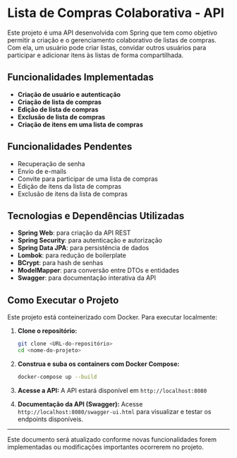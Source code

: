 # Lista de Compras Colaborativa - API

Este projeto é uma API desenvolvida com Spring que tem como objetivo permitir a criação e o gerenciamento colaborativo de listas de compras. Com ela, um usuário pode criar listas, convidar outros usuários para participar e adicionar itens às listas de forma compartilhada.

## Funcionalidades Implementadas

* **Criação de usuário e autenticação**
* **Criação de lista de compras**
* **Edição de lista de compras**
* **Exclusão de lista de compras**
* **Criação de itens em uma lista de compras**

## Funcionalidades Pendentes

* Recuperação de senha
* Envio de e-mails
* Convite para participar de uma lista de compras
* Edição de itens da lista de compras
* Exclusão de itens da lista de compras

## Tecnologias e Dependências Utilizadas

* **Spring Web**: para criação da API REST
* **Spring Security**: para autenticação e autorização
* **Spring Data JPA**: para persistência de dados
* **Lombok**: para redução de boilerplate
* **BCrypt**: para hash de senhas
* **ModelMapper**: para conversão entre DTOs e entidades
* **Swagger**: para documentação interativa da API

## Como Executar o Projeto

Este projeto está conteinerizado com Docker. Para executar localmente:

1. **Clone o repositório:**

   ```bash
   git clone <URL-do-repositório>
   cd <nome-do-projeto>
   ```

2. **Construa e suba os containers com Docker Compose:**

   ```bash
   docker-compose up --build
   ```

3. **Acesse a API:**
   A API estará disponível em `http://localhost:8080`

4. **Documentação da API (Swagger):**
   Acesse `http://localhost:8080/swagger-ui.html` para visualizar e testar os endpoints disponíveis.

---

Este documento será atualizado conforme novas funcionalidades forem implementadas ou modificações importantes ocorrerem no projeto.
